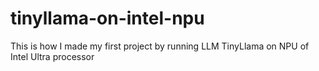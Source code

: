 # tinyllama-on-intel-npu
This is how I made my first project by running LLM TinyLlama on NPU of Intel Ultra processor

